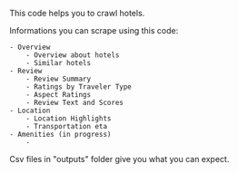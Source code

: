 This code helps you to crawl hotels.

Informations you can scrape using this code:

    - Overview
        - Overview about hotels
        - Similar hotels
    - Review
        - Review Summary
        - Ratings by Traveler Type
        - Aspect Ratings
        - Review Text and Scores
    - Location
        - Location Highlights
        - Transportation eta
    - Amenities (in progress)
        -

Csv files in "outputs" folder give you what you can expect.